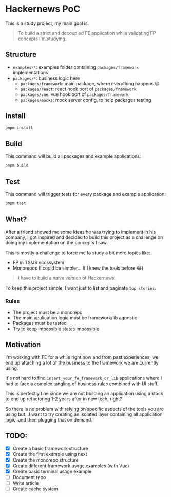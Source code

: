 # Hackernews PoC

This is a study project, my main goal is:

> To build a strict and decoupled FE application while validating FP concepts I'm studying.

## Structure

- `examples/*`: examples folder containing `packages/framework` implementations
- `packages/*`: business logic here
  - `packages/framework`: main package, where everything happens 😉
  - `packages/react`: react hook port of `packages/framework`
  - `packages/vue`: vue hook port of `packages/framework`
  - `packages/mocks`: mock server config, to help packages testing

## Install

```sh
pnpm install
```

## Build

This command will build all packages and example applications:

```sh
pnpm build
```

## Test

This command will trigger tests for every package and example application:

```sh
pnpm test
```

## What?

After a friend showed me some ideas he was trying to implement in his company, I got inspired and decided to build this project as a challenge on doing my implementation on the concepts I saw.

This is mostly a challenge to force me to study a bit more topics like:

- FP in TS/JS ecossystem
- Monorepos (I could be simpler... If I knew the tools before 😂)

> I have to build a naive version of Hackernews.

To keep this project simple, I want just to list and paginate `top stories`.

### Rules

- The project must be a monorepo
- The main application logic must be framework/lib agnostic
- Packages must be tested
- Try to keep impossible states impossible

## Motivation

I'm working with FE for a while right now and from past experiences, we end up attaching a lot of the business to the framework we are currently using.

It's not hard to find `insert_your_fe_framework_or_lib` applications where I had to face a complex tangling of business rules combined with UI stuff.

This is perfectly fine since we are not building an application using a stack to end up refactoring 1-2 years after in new tech, right?

So there is no problem with relying on specific aspects of the tools you are using but...I want to try creating an isolated layer containing all application logic, and then plugging that on demand.

## TODO:

- [x] Create a basic framework structure
- [x] Create the first example using next
- [x] Create the monorepo structure
- [x] Create different framework usage examples (with Vue)
- [x] Create basic terminal usage example
- [ ] Document repo
- [ ] Write article
- [ ] Create cache system

